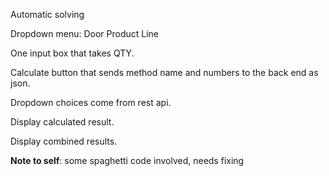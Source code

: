 Automatic solving

Dropdown menu:
Door Product Line

One input box that takes QTY.

Calculate button that sends method name and numbers to the back end as json.

Dropdown choices come from rest api.

Display calculated result.

Display combined results.

**Note to self**: some spaghetti code involved, needs fixing
